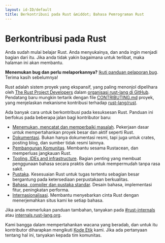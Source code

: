 ```yaml
---
layout: id-ID/default
title: Berkontribusi pada Rust &middot; Bahasa Pemrograman Rust
---
```


# Berkontribusi pada Rust

Anda sudah mulai belajar Rust. Anda menyukainya, dan anda ingin menjadi bagian
dari itu. Jika anda tidak yakin bagaimana untuk terlibat, maka halaman ini
akan membantu.

**Menemukan bug dan perlu melaporkannya?** [Ikuti panduan pelaporan bug][bugs]. Terima kasih sebelumnya!

Rust adalah sistem proyek yang ekspansif, yang paling menonjol dipelihara
oleh [The Rust Project Developers][devs] dalam [organisasi rust-lang di GitHub][rust-lang]. Pendatang baru
mungkin tertarik dengan file [CONTRIBUTING.md] proyek, yang menjelaskan mekanisme kontribusi terhadap [rust-lang/rust].

Ada banyak cara untuk berkontribusi pada kesuksesan Rust.
Panduan ini berfokus pada beberapa jalan bagi kontributor baru:

* [Menemukan, mencatat dan memperbaiki masalah](contribute-bugs.html). Pekerjaan
  dasar untuk mempertahankan proyek besar dan aktif seperti Rust.
* [Dokumentasi](contribute-docs.html). Bukan hanya dokumentasi resmi,
  tapi juga untuk crates, posting blog, dan sumber tidak resmi lainnya.
* [Pembangunan Komunitas](contribute-community.html). Membantu sesama
  Rustacean, dan memperluas jangkauan Rust.
* [Tooling, IDEs and infrastructure](contribute-tools.html). Bagian
  penting yang membuat penggunaan bahasa secara praktis dan untuk mempermudah tanpa rasa sakit.
* [Pustaka](contribute-libs.html). Kesesuaian Rust
  untuk tugas tertentu sebagian besar bergantung pada ketersediaan perpustakaan berkualitas.
* [Bahasa, compiler dan pustaka standar](contribute-compiler.html). Desain bahasa,
  implementasi fitur, peningkatan performa.
* [Internasionalisasi](contribute-translations.html). Membantu menyebarkan
  cinta Rust dengan menerjemahkan situs kami ke setiap bahasa.

Jika anda memerlukan panduan tambahan, tanyakan pada [#rust-internals] atau [internals.rust-lang.org].

Kami bangga dalam mempertahankan wacana yang beradab, dan untuk itu kontributor
diharapkan mengikuti [Kode Etik][coc] kami. Jika ada pertanyaan tentang
hal ini, tanyakan kepada tim komunitas.

<!--
TODO: Write a guide to rust processes and governance to link from here
TODO: List of active initiatives
TODO: Write guide to advertising Rust projects to link from
libs / community building
-->

[#rust-internals]: https://kiwiirc.com/nextclient/#ircs://irc.mozilla.org:6697/#rust-internals?nick=rustacean??
[CONTRIBUTING.md]: https://github.com/rust-lang/rust/blob/master/CONTRIBUTING.md
[bugs]: https://github.com/rust-lang/rust/blob/master/CONTRIBUTING.md#bug-reports
[coc]: https://www.rust-lang.org/conduct.html
[community team]: https://www.rust-lang.org/team.html#Community
[dev_proc]: community.html#rust-development
[devs]: https://github.com/rust-lang/rust/graphs/contributors
[internals.rust-lang.org]: https://internals.rust-lang.org/
[rust-lang/rust]: https://github.com/rust-lang/rust
[rust-lang]: https://github.com/rust-lang
